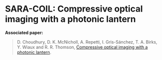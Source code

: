 # SARA-COIL: Compressive optical imaging with a photonic lantern

**Associated paper:**
> D. Choudhury, D. K. McNicholl, A. Repetti, I. Gris-Sánchez, T. A. Birks, Y. Wiaux and R. R. Thomson, <a href="">Compressive optical imaging with a photonic lantern</a>.
